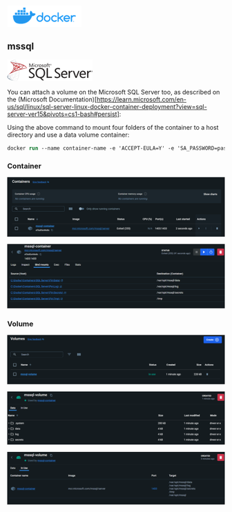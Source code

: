 
![](./Assets/docker-logo.png)

## mssql

![](./Assets/sql-logo.png)

You can attach a volume on the Microsoft SQL Server too, as described on the (Microsoft Documentation)[https://learn.microsoft.com/en-us/sql/linux/sql-server-linux-docker-container-deployment?view=sql-server-ver15&pivots=cs1-bash#persist]:

Using the above command to mount four folders of the container to a host directory and use a data volume container:

```ps
docker run --name container-name -e 'ACCEPT-EULA=Y' -e 'SA_PASSWORD=password' -p 1433:1433 -v <VOLUME>:/var/opt/mssql --volume='C:\Docker\Containers\SQL Server\Pix\Data\':/var/opt/mssql/data --volume='C:\Docker\Containers\SQL Server\Pix\Log\':/var/opt/mssql/log --volume='C:\Docker\Containers\SQL Server\Pix\Secrets\':/var/opt/mssql/secrets --volume='C:\Docker\Containers\SQL Server\Pix\Tmp\':/tmp -d mcr.microsoft.com/mssql/server
```

### Container

![](./Assets/asset001.png)

![](./Assets/asset002.png)

### Volume

![](./Assets/asset003.png)

![](./Assets/asset004.png)

![](./Assets/asset005.png)